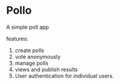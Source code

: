 # Pollo

A simple poll app

features:
1. create polls
2. vote anonymously
3. manage polls
4. views and publish results
5. User authentication for individual users.
